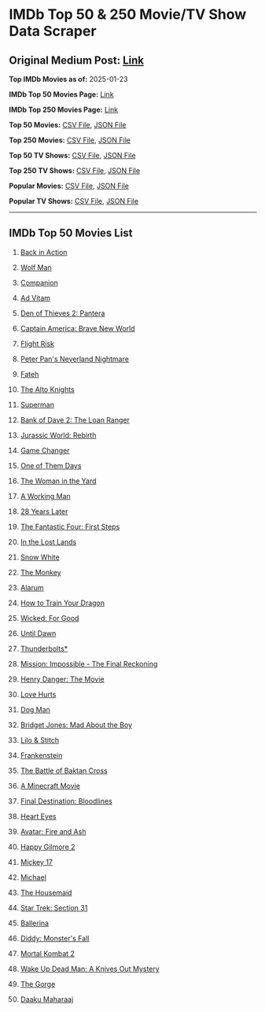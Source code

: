 # IMDb Top 50 & 250 Movie/TV Show Data Scraper

## Original Medium Post: [Link](https://medium.com/@nishantsahoo/which-movie-should-i-watch-5c83a3c0f5b1)

**Top IMDb Movies as of:** 2025-01-23

**IMDb Top 50 Movies Page:** [Link](https://www.imdb.com/search/title/?title_type=feature&release_date=2025-01-01,2025-12-31)

**IMDb Top 250 Movies Page:** [Link](https://www.imdb.com/chart/top/)

**Top 50 Movies:** [CSV File](/data/top50/movies.csv), [JSON File](/data/top50/movies.json)

**Top 250 Movies:** [CSV File](/data/top250/movies.csv), [JSON File](/data/top250/movies.json)

**Top 50 TV Shows:** [CSV File](/data/top50/shows.csv), [JSON File](/data/top50/shows.json)

**Top 250 TV Shows:** [CSV File](/data/top250/shows.csv), [JSON File](/data/top250/shows.json)

**Popular Movies:** [CSV File](/data/popular/movies.csv), [JSON File](/data/popular/movies.json)

**Popular TV Shows:** [CSV File](/data/popular/shows.csv), [JSON File](/data/popular/shows.json)

---

## IMDb Top 50 Movies List

1. [Back in Action](https://www.imdb.com/title/tt21191806/)

2. [Wolf Man](https://www.imdb.com/title/tt4216984/)

3. [Companion](https://www.imdb.com/title/tt26584495/)

4. [Ad Vitam](https://www.imdb.com/title/tt32138452/)

5. [Den of Thieves 2: Pantera](https://www.imdb.com/title/tt8008948/)

6. [Captain America: Brave New World](https://www.imdb.com/title/tt14513804/)

7. [Flight Risk](https://www.imdb.com/title/tt10078772/)

8. [Peter Pan's Neverland Nightmare](https://www.imdb.com/title/tt21955520/)

9. [Fateh](https://www.imdb.com/title/tt27679608/)

10. [The Alto Knights](https://www.imdb.com/title/tt21815562/)

11. [Superman](https://www.imdb.com/title/tt5950044/)

12. [Bank of Dave 2: The Loan Ranger](https://www.imdb.com/title/tt27713772/)

13. [Jurassic World: Rebirth](https://www.imdb.com/title/tt31036941/)

14. [Game Changer](https://www.imdb.com/title/tt14209618/)

15. [One of Them Days](https://www.imdb.com/title/tt32221196/)

16. [The Woman in the Yard](https://www.imdb.com/title/tt31314296/)

17. [A Working Man](https://www.imdb.com/title/tt9150192/)

18. [28 Years Later](https://www.imdb.com/title/tt10548174/)

19. [The Fantastic Four: First Steps](https://www.imdb.com/title/tt10676052/)

20. [In the Lost Lands](https://www.imdb.com/title/tt4419684/)

21. [Snow White](https://www.imdb.com/title/tt6208148/)

22. [The Monkey](https://www.imdb.com/title/tt27714946/)

23. [Alarum](https://www.imdb.com/title/tt31456973/)

24. [How to Train Your Dragon](https://www.imdb.com/title/tt26743210/)

25. [Wicked: For Good](https://www.imdb.com/title/tt19847976/)

26. [Until Dawn](https://www.imdb.com/title/tt30955489/)

27. [Thunderbolts\*](https://www.imdb.com/title/tt20969586/)

28. [Mission: Impossible - The Final Reckoning](https://www.imdb.com/title/tt9603208/)

29. [Henry Danger: The Movie](https://www.imdb.com/title/tt7787524/)

30. [Love Hurts](https://www.imdb.com/title/tt30788842/)

31. [Dog Man](https://www.imdb.com/title/tt10954718/)

32. [Bridget Jones: Mad About the Boy](https://www.imdb.com/title/tt32063050/)

33. [Lilo & Stitch](https://www.imdb.com/title/tt11655566/)

34. [Frankenstein](https://www.imdb.com/title/tt1312221/)

35. [The Battle of Baktan Cross](https://www.imdb.com/title/tt30144839/)

36. [A Minecraft Movie](https://www.imdb.com/title/tt3566834/)

37. [Final Destination: Bloodlines](https://www.imdb.com/title/tt9619824/)

38. [Heart Eyes](https://www.imdb.com/title/tt32558992/)

39. [Avatar: Fire and Ash](https://www.imdb.com/title/tt1757678/)

40. [Happy Gilmore 2](https://www.imdb.com/title/tt31868189/)

41. [Mickey 17](https://www.imdb.com/title/tt12299608/)

42. [Michael](https://www.imdb.com/title/tt11378946/)

43. [The Housemaid](https://www.imdb.com/title/tt27543632/)

44. [Star Trek: Section 31](https://www.imdb.com/title/tt9603060/)

45. [Ballerina](https://www.imdb.com/title/tt7181546/)

46. [Diddy: Monster's Fall](https://www.imdb.com/title/tt34887637/)

47. [Mortal Kombat 2](https://www.imdb.com/title/tt17490712/)

48. [Wake Up Dead Man: A Knives Out Mystery](https://www.imdb.com/title/tt14364480/)

49. [The Gorge](https://www.imdb.com/title/tt13654226/)

50. [Daaku Maharaaj](https://www.imdb.com/title/tt27957740/)
